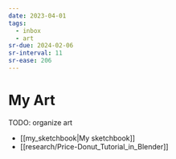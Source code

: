 ```yaml
---
date: 2023-04-01
tags:
  - inbox
  - art
sr-due: 2024-02-06
sr-interval: 11
sr-ease: 206
---
```


# My Art

TODO: organize art

- [[my_sketchbook|My sketchbook]]
- [[research/Price-Donut_Tutorial_in_Blender]]
